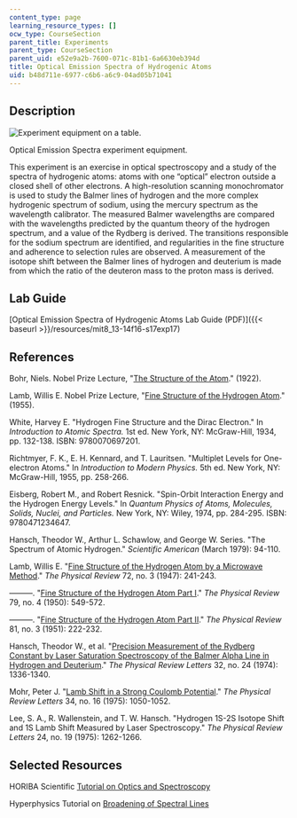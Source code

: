```yaml
---
content_type: page
learning_resource_types: []
ocw_type: CourseSection
parent_title: Experiments
parent_type: CourseSection
parent_uid: e52e9a2b-7600-071c-81b1-6a6630eb394d
title: Optical Emission Spectra of Hydrogenic Atoms
uid: b48d711e-6977-c6b6-a6c9-04ad05b71041
---
```


Description
-----------

![Experiment equipment on a table.](/courses/physics/8-13-14-experimental-physics-i-ii-junior-lab-fall-2016-spring-2017/experiments/optical-emission-spectra-of-hydrogenic-atoms/L17_2.jpg)

Optical Emission Spectra experiment equipment.

This experiment is an exercise in optical spectroscopy and a study of the spectra of hydrogenic atoms: atoms with one “optical” electron outside a closed shell of other electrons. A high-resolution scanning monochromator is used to study the Balmer lines of hydrogen and the more complex hydrogenic spectrum of sodium, using the mercury spectrum as the wavelength calibrator. The measured Balmer wavelengths are compared with the wavelengths predicted by the quantum theory of the hydrogen spectrum, and a value of the Rydberg is derived. The transitions responsible for the sodium spectrum are identified, and regularities in the fine structure and adherence to selection rules are observed. A measurement of the isotope shift between the Balmer lines of hydrogen and deuterium is made from which the ratio of the deuteron mass to the proton mass is derived.

Lab Guide
---------

[Optical Emission Spectra of Hydrogenic Atoms Lab Guide (PDF)]({{< baseurl >}}/resources/mit8_13-14f16-s17exp17)

References
----------

Bohr, Niels. Nobel Prize Lecture, "[The Structure of the Atom](https://www.nobelprize.org/prizes/physics/1922/bohr/lecture/)." (1922).

Lamb, Willis E. Nobel Prize Lecture, "[Fine Structure of the Hydrogen Atom](https://www.nobelprize.org/prizes/physics/1955/lamb/lecture/)." (1955).

White, Harvey E. "Hydrogen Fine Structure and the Dirac Electron." In _Introduction to Atomic Spectra._ 1st ed. New York, NY: McGraw-Hill, 1934, pp. 132-138. ISBN: 9780070697201.

Richtmyer, F. K., E. H. Kennard, and T. Lauritsen. "Multiplet Levels for One-electron Atoms." In _Introduction to Modern Physics._ 5th ed. New York, NY: McGraw-Hill, 1955, pp. 258-266.

Eisberg, Robert M., and Robert Resnick. "Spin-Orbit Interaction Energy and the Hydrogen Energy Levels." In _Quantum Physics of Atoms, Molecules, Solids, Nuclei, and Particles._ New York, NY: Wiley, 1974, pp. 284-295. ISBN: 9780471234647.

Hansch, Theodor W., Arthur L. Schawlow, and George W. Series. "The Spectrum of Atomic Hydrogen." _Scientific American_ (March 1979): 94-110.

Lamb, Willis E. "[Fine Structure of the Hydrogen Atom by a Microwave Method](https://journals.aps.org/pr/abstract/10.1103/PhysRev.72.241)." _The Physical Review_ 72, no. 3 (1947): 241-243.

———. "[Fine Structure of the Hydrogen Atom Part I](https://journals.aps.org/pr/abstract/10.1103/PhysRev.79.549)." _The Physical Review_ 79, no. 4 (1950): 549-572.

———. "[Fine Structure of the Hydrogen Atom Part II](https://journals.aps.org/pr/abstract/10.1103/PhysRev.81.222)." _The Physical Review_ 81, no. 3 (1951): 222-232.

Hansch, Theodor W., et al. "[Precision Measurement of the Rydberg Constant by Laser Saturation Spectroscopy of the Balmer Alpha Line in Hydrogen and Deuterium](https://journals.aps.org/prl/abstract/10.1103/PhysRevLett.32.1336)." _The Physical Review Letters_ 32, no. 24 (1974): 1336-1340.

Mohr, Peter J. "[Lamb Shift in a Strong Coulomb Potential](https://journals.aps.org/prl/abstract/10.1103/PhysRevLett.34.1050)." _The Physical Review Letters_ 34, no. 16 (1975): 1050-1052.

Lee, S. A., R. Wallenstein, and T. W. Hansch. "Hydrogen 1S-2S Isotope Shift and 1S Lamb Shift Measured by Laser Spectroscopy." _The Physical Review Letters_ 24, no. 19 (1975): 1262-1266.

Selected Resources
------------------

HORIBA Scientific [Tutorial on Optics and Spectroscopy](http://www.horiba.com/us/en/scientific/products/optics-tutorial/)

Hyperphysics Tutorial on [Broadening of Spectral Lines](http://hyperphysics.phy-astr.gsu.edu/hbase/atomic/broaden.html#c1)
